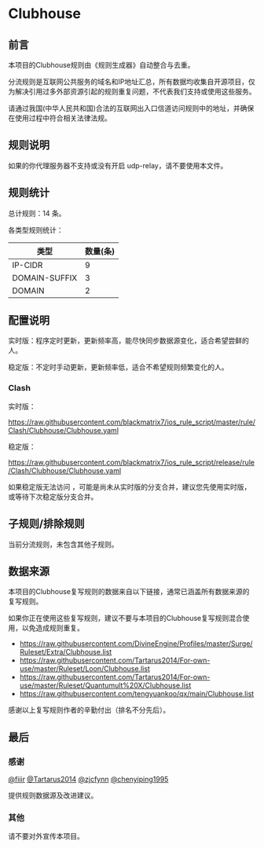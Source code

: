 # Clubhouse

## 前言

本项目的Clubhouse规则由《规则生成器》自动整合与去重。

分流规则是互联网公共服务的域名和IP地址汇总，所有数据均收集自开源项目，仅为解决引用过多外部资源引起的规则重复问题，不代表我们支持或使用这些服务。

请通过我国(中华人民共和国)合法的互联网出入口信道访问规则中的地址，并确保在使用过程中符合相关法律法规。

## 规则说明
如果的你代理服务器不支持或没有开启 udp-relay，请不要使用本文件。

## 规则统计

总计规则：14 条。

各类型规则统计：

| 类型 | 数量(条) |
| ---- | ---- |
| IP-CIDR | 9 |
| DOMAIN-SUFFIX | 3 |
| DOMAIN | 2 |
## 配置说明

实时版：程序定时更新，更新频率高，能尽快同步数据源变化，适合希望尝鲜的人。

稳定版：不定时手动更新，更新频率低，适合不希望规则频繁变化的人。

### Clash 
实时版：

https://raw.githubusercontent.com/blackmatrix7/ios_rule_script/master/rule/Clash/Clubhouse/Clubhouse.yaml


稳定版：

https://raw.githubusercontent.com/blackmatrix7/ios_rule_script/release/rule/Clash/Clubhouse/Clubhouse.yaml


如果稳定版无法访问 ，可能是尚未从实时版的分支合并，建议您先使用实时版，或等待下次稳定版分支合并。

## 子规则/排除规则


当前分流规则，未包含其他子规则。

## 数据来源

本项目的Clubhouse复写规则的数据来自以下链接，通常已涵盖所有数据来源的复写规则。

如果你正在使用这些复写规则，建议不要与本项目的Clubhouse复写规则混合使用，以免造成规则重复。

- https://raw.githubusercontent.com/DivineEngine/Profiles/master/Surge/Ruleset/Extra/Clubhouse.list
- https://raw.githubusercontent.com/Tartarus2014/For-own-use/master/Ruleset/Loon/Clubhouse.list
- https://raw.githubusercontent.com/Tartarus2014/For-own-use/master/Ruleset/Quantumult%20X/Clubhouse.list
- https://raw.githubusercontent.com/tengyuankoo/qx/main/Clubhouse.list


感谢以上复写规则作者的辛勤付出（排名不分先后）。

## 最后

### 感谢

[@fiiir](https://github.com/fiiir) [@Tartarus2014](https://github.com/Tartarus2014) [@zjcfynn](https://github.com/zjcfynn) [@chenyiping1995](https://github.com/chenyiping1995) 

提供规则数据源及改进建议。

### 其他

请不要对外宣传本项目。